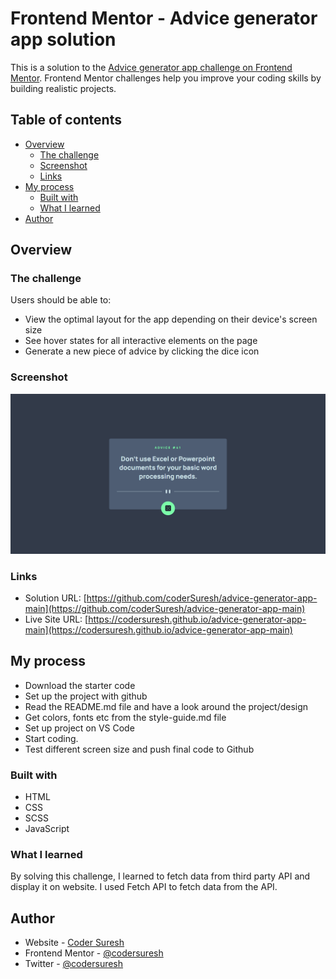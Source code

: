 # Frontend Mentor - Advice generator app solution

This is a solution to the [Advice generator app challenge on Frontend Mentor](https://www.frontendmentor.io/challenges/advice-generator-app-QdUG-13db). Frontend Mentor challenges help you improve your coding skills by building realistic projects.

## Table of contents

- [Overview](#overview)
  - [The challenge](#the-challenge)
  - [Screenshot](#screenshot)
  - [Links](#links)
- [My process](#my-process)
  - [Built with](#built-with)
  - [What I learned](#what-i-learned)
- [Author](#author)

## Overview

### The challenge

Users should be able to:

- View the optimal layout for the app depending on their device's screen size
- See hover states for all interactive elements on the page
- Generate a new piece of advice by clicking the dice icon

### Screenshot

![](./images/screenshot.png)

### Links

- Solution URL: [https://github.com/coderSuresh/advice-generator-app-main](https://github.com/coderSuresh/advice-generator-app-main)
- Live Site URL: [https://codersuresh.github.io/advice-generator-app-main](https://codersuresh.github.io/advice-generator-app-main)

## My process

- Download the starter code
- Set up the project with github
- Read the README.md file and have a look around the project/design
- Get colors, fonts etc from the style-guide.md file
- Set up project on VS Code
- Start coding.
- Test different screen size and push final code to Github

### Built with

- HTML
- CSS 
- SCSS
- JavaScript

### What I learned

By solving this challenge, I learned to fetch data from third party API and display it on website. I used Fetch API to fetch data from the API.

## Author

- Website - [Coder Suresh](https://codersuresh.github.io)
- Frontend Mentor - [@codersuresh](https://www.frontendmentor.io/profile/codersuresh)
- Twitter - [@codersuresh](https://www.twitter.com/codersuresh)